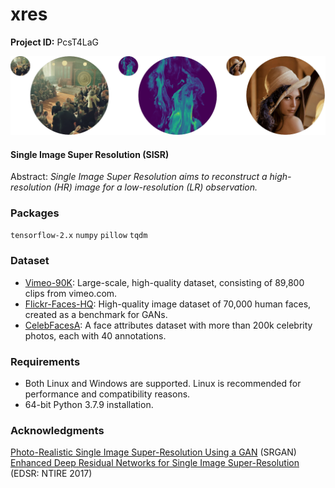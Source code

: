 # xres

**Project ID:** PcsT4LaG

![alt text](https://github.com/epochlab/xres/blob/main/sample.png)

#### Single Image Super Resolution (SISR)
Abstract: *Single Image Super Resolution aims to reconstruct a high-resolution (HR) image for a low-resolution (LR) observation.*

### Packages

`tensorflow-2.x` `numpy` `pillow` `tqdm`

### Dataset
- [Vimeo-90K](http://toflow.csail.mit.edu/index.html#septuplet): Large-scale, high-quality dataset, consisting of 89,800 clips from vimeo.com.<br />
- [Flickr-Faces-HQ](https://github.com/NVlabs/ffhq-dataset): High-quality image dataset of 70,000 human faces, created as a benchmark for GANs.<br />
- [CelebFacesA](https://mmlab.ie.cuhk.edu.hk/projects/CelebA.html): A face attributes dataset with more than 200k celebrity photos, each with 40 annotations.

### Requirements
- Both Linux and Windows are supported. Linux is recommended for performance and compatibility reasons.
- 64-bit Python 3.7.9 installation.

### Acknowledgments
[Photo-Realistic Single Image Super-Resolution Using a GAN](https://arxiv.org/pdf/1609.04802.pdf) (SRGAN)<br />
[Enhanced Deep Residual Networks for Single Image Super-Resolution](https://arxiv.org/pdf/1707.02921.pdf) (EDSR: NTIRE 2017)
